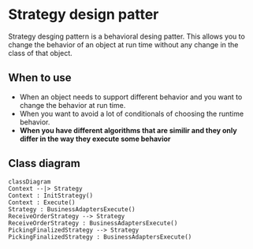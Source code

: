 # Strategy design patter

Strategy desging pattern is a behavioral desing patter. This allows you to change the behavior of an object at run time without any 
change in the class of that object.

## When to use 

- When an object needs to support different behavior and you want to change the behavior at run time.
- When you want to avoid a lot of conditionals of choosing the runtime behavior.
- <b>When you have different algorithms that are similir and they only differ in the way they execute some behavior</b>

## Class diagram 

```mermaid
classDiagram
Context --|> Strategy
Context : InitStrategy()
Context : Execute()
Strategy : BusinessAdaptersExecute()
ReceiveOrderStrategy --> Strategy
ReceiveOrderStrategy : BusinessAdaptersExecute()
PickingFinalizedStrategy --> Strategy
PickingFinalizedStrategy : BusinessAdaptersExecute()
```

